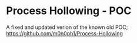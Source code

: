 # Process Hollowing - POC

A fixed and updated verion of the known old POC; <br>
https://github.com/m0n0ph1/Process-Hollowing
